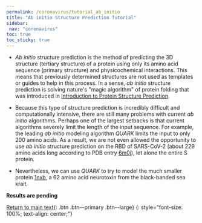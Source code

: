 ```yaml
---
permalink: /coronavirus/tutorial_ab_initio
title: "Ab initio Structure Prediction Tutorial"
sidebar: 
 nav: "coronavirus"
toc: true
toc_sticky: true
---
```


* *Ab initio* structure prediction is the method of predicting the 3D structure (tertiary structure) of a protein using only its amino acid sequence (primary structure) and physicochemical interactions. This means that previously determined structures are not used as templates or guides to help in this process. In a sense, *ab initio* structure prediction is solving nature's "magic algorithm" of protein folding that was introduced in <a href="structure_intro">Introduction to Protein Structure Prediction</a>.

* Because this type of structure prediction is incredibly difficult and computationally intensive, there are still many problems with current *ab initio* algorithms. Perhaps one of the largest setbacks is that current algorithms severely limit the length of the input sequence. For example, the leading *ab initio* modeling algorithm *QUARK* limits the input to only 200 amino acids. As a result, we are not even allowed the opportunity to use *ab initio* structure prediction on the RBD of SARS-CoV-2 (about 229 amino acids long according to PDB entry <a href="https://www.rcsb.org/structure/6M0J" target="_blank">6m0j</a>), let alone the entire S protein.

* Nevertheless, we can use *QUARK* to try to model the much smaller protein <a href="https://www.rcsb.org/structure/1nxb" target="_blank">1nxb</a>, a 62 amino acid neurotoxin from the black-banded sea krait.

**Results are pending**

[Return to main text](ab_initio){: .btn .btn--primary .btn--large}
{: style="font-size: 100%; text-align: center;"}
